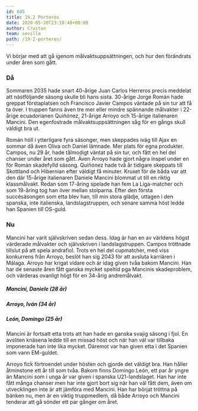 ```yaml
---
id: 645
title: 19.2 Porteros
date: 2020-05-20T23:10:48+00:00
author: Crustan
team: sevilla
path: /19-2-porteros/
---
```


Vi börjar med att gå igenom målvaktsuppsättningen, och hur den förändrats under åren som gått.

### Då

Sommaren 2035 hade snart 40-årige Juan Carlos Herreros precis meddelat att nästföljande säsong skulle bli hans sista. 30-årige Jorge Román hade greppat förstaplatsen och Francisco Javier Campos väntade på sin tur att få ta över. I truppen fanns även tre mer eller mindre spännande målvakter i 22-årige ecuadorianen Quiñónez, 21-årige Arroyo och 15-årige italienaren Mancini. Den egenfostrade målvaktsuppsättningen såg för en gångs skull väldigt bra ut.

Román höll i ytterligare fyra säsonger, men skeppades iväg till Ajax en sommar då även Oliva och Daniel lämnade. Mer plats för egna produkter. Campos, nu 29 år, hade tålmodigt väntat på sin tur, och fått en hel del chanser under året som gått. Även Arroyo hade gjort några inspel under en för Román skadefylld säsong. Quiñónez hade två år tidigare skeppats till Skottland och Hibernian efter väldigt få minuter. Kruxet för de båda var att den där 15-årige italienaren Daniele Mancini blommat ut till en riktig klassmålvakt. Redan som 17-åring spelade han fem La Liga-matcher och som 19-åring tog han över mellan stolparna. Efter den första succésäsongen som etta blev han, till min stora glädje, uttagen i den spanska, inte italienska, landslagstruppen, och senare samma höst ledde han Spanien till OS-guld.

### Nu

Mancini har varit självskriven sedan dess. Idag är han en av världens högst värderade målvakter och självskriven i landslagstruppen. Campos tröttnade tillslut på att spela andrafiol. Trots en hel del cupmatcher, med viss konkurrens från Arroyo, beslöt han sig 2043 för att avsluta karriären i Málaga. Arroyo har krigat vidare och är idag given tvåa bakom Mancini. Han har de senaste åren fått ganska mycket speltid pga Mancinis skadeproblem, och värderas ovanligt högt för en 34-årig andremålvakt.

##### Mancini, Daniele (28 år)
##### Arroyo, Iván (34 år)
##### León, Domingo (25 år)

Mancini är fortsatt etta trots att han hade en ganska svajig säsong i fjol. En avsliten knäsena ledde till en missad höst och när han väl var tillbaka imponerade han inte lika mycket. Däremot var han given etta i det Spanien som vann EM-guldet.

Arroyo fick förtroendet under hösten och gjorde det väldigt bra. Han håller åtminstone ett år till som tvåa. Bakom finns Domingo León, ett par år yngre än Mancini som i unga år var given i spanska U21-landslaget. Han har inte fått många chanser men har inte gjort bort sig när han väl fått dem, även om utvecklingen inte är att jämföra med Mancini. Han har börjat tröttna på bänken nu, men är en viktig truppmedlem, då både Arroyo och Mancini tenderar att gå sönder ett par gånger om året.
